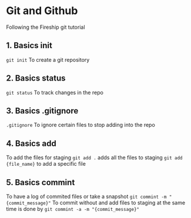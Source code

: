 # **Git and Github**

Following the Fireship git tutorial

## **1. Basics init**
```git init```
To create a git repository

## **2. Basics status**
```git status```
To track changes in the repo

## **3. Basics .gitignore**
```.gitignore```
To ignore certain files to stop adding into the repo

## **4. Basics add**
To add the files for staging
```git add .``` adds all the files to staging
```git add {file_name}``` to add a specific file

## **5. Basics commint**
To have a log of commited files or take a snapshot
```git commint -m "{commit_message}"```
To commit without and add files to staging at the same time is done by
```git commint -a -m "{commit_message}"```
